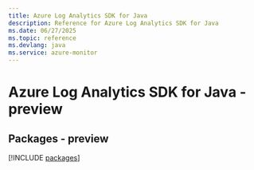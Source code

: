```yaml
---
title: Azure Log Analytics SDK for Java
description: Reference for Azure Log Analytics SDK for Java
ms.date: 06/27/2025
ms.topic: reference
ms.devlang: java
ms.service: azure-monitor
---
```

# Azure Log Analytics SDK for Java - preview
## Packages - preview
[!INCLUDE [packages](log-analytics-index.md)]